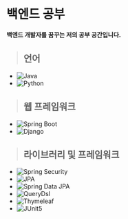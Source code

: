 # 백엔드 공부

**백엔드 개발자를 꿈꾸는 저의 공부 공간입니다.**

> ## 언어

- ![Java](https://img.shields.io/static/v1?style=for-the-badge&message=Java&color=007396&logo=Java&logoColor=FFFFFF&label=)
- ![Python](https://img.shields.io/static/v1?style=for-the-badge&message=Python&color=3776AB&logo=Python&logoColor=FFFFFF&label=)

> ## 웹 프레임워크

- ![Spring Boot](https://img.shields.io/static/v1?style=for-the-badge&message=Spring+Boot&color=6DB33F&logo=Spring+Boot&logoColor=FFFFFF&label=)
- ![Django](https://img.shields.io/static/v1?style=for-the-badge&message=DJango&color=092E20&logo=Django&logoColor=white&label=)

> ## 라이브러리 및 프레임워크

- ![Spring Security](https://img.shields.io/static/v1?style=for-the-badge&message=Spring+Security&color=6DB33F&logo=Spring+Security&logoColor=FFFFFF&label=)
- ![JPA](https://img.shields.io/static/v1?style=for-the-badge&message=JPA&color=6DB33F&logo=JPA&logoColor=FFFFFF&label=)
- ![Spring Data JPA](https://img.shields.io/static/v1?style=for-the-badge&message=Spring+Data+JPA&color=6DB33F&logo=JPA&logoColor=FFFFFF&label=)
- ![QueryDsl](https://img.shields.io/static/v1?style=for-the-badge&message=QueryDsl&color=6DB33F&logo=QueryDsl&logoColor=FFFFFF&label=)
- ![Thymeleaf](https://img.shields.io/static/v1?style=for-the-badge&message=Thymeleaf&color=005F0F&logo=Thymeleaf&logoColor=FFFFFF&label=)
- ![JUnit5](https://img.shields.io/static/v1?style=for-the-badge&message=JUnit5&color=25A162&logo=JUnit5&logoColor=FFFFFF&label=)

